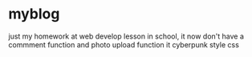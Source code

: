 # myblog
just my homework at web develop lesson in school, it now don't have a commment function and photo upload function
it cyberpunk style css
